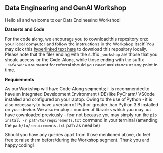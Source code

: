## Data Engineering and GenAI Workshop
Hello all and welcome to our Data Engineering Workshop!

**Datasets and Code**

For the code along, we encourage you to download this repository onto your local computer and follow the instructions in the Workshop itself. You may click this [hyperlinked text here](https://download-directory.github.io/?url=https%3A%2F%2Fgithub.com%2FRikhil-6%2FNUS-SDS-Workshops%2Ftree%2Fmain%2FAY24-25%2FSDS_Data%2520Engineering_AI) to download this repository locally.
Please note that the files ending with the suffix `_workshop` are those that you should access for the Code-Along, while those ending with the suffix `_reference` are meant for referral should you need assistance at any point in time.  

**Requirements**

As our Workshop will have Code-Along segments; it is recommended to have an Integrated Development Environment (IDE) like PyCharm/ VSCode installed and configured on your laptop. 
Owing to the use of Python - it is also necessary to have a version of Python greater than Python 3.8 installed on your device. We also employ a number of libraries which you may not have downloaded previously - fear not because
you may simply run the `pip install -r path/to/requirements.txt` command in your terminal (amending the `path/to/requirements.txt` path as need be)


Should you have any queries apart from those mentioned above, do feel free to raise them before/during the Workshop segment. 
Thank you and happy coding!
